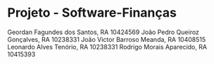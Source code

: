# Projeto - Software-Finanças
Geordan Fagundes dos Santos, RA 10424569 João Pedro Queiroz Gonçalves, RA 10238331 João Victor Barroso Meanda, RA 10408515 Leonardo Alves Tenório, RA 10238331 Rodrigo Morais Aparecido, RA 10415393
